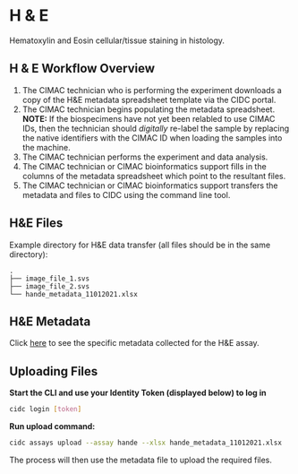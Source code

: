 # H & E
Hematoxylin and Eosin cellular/tissue staining in histology.

## H & E Workflow Overview
1. The CIMAC technician who is performing the experiment downloads a copy of the H&E metadata spreadsheet template via the CIDC portal.
2. The CIMAC technician begins populating the metadata spreadsheet. **NOTE:** If the biospecimens have not yet been relabled to use CIMAC IDs, then the technician should *digitally* re-label the sample by replacing the native identifiers with the CIMAC ID when loading the samples into the machine.
3. The CIMAC technician performs the experiment and data analysis.
4. The CIMAC technician or CIMAC bioinformatics support fills in the columns of the metadata spreadsheet which point to the resultant files.
5. The CIMAC technician or CIMAC bioinformatics support transfers the metadata and files to CIDC using the command line tool.


## H&E Files

Example directory for H&E data transfer (all files should be in the same directory):
```
.
├── image_file_1.svs
├── image_file_2.svs
└── hande_metadata_11012021.xlsx
```

## H&E Metadata

Click [here](https://cimac-cidc.github.io/cidc-schemas/docs/templates.metadata.hande_template.html) to see the specific metadata collected for the H&E assay.


## Uploading Files

**Start the CLI and use your Identity Token (displayed below) to log in**
```bash
cidc login [token]
```

**Run upload command:**
```bash
cidc assays upload --assay hande --xlsx hande_metadata_11012021.xlsx
```

The process will then use the metadata file to upload the required files.

